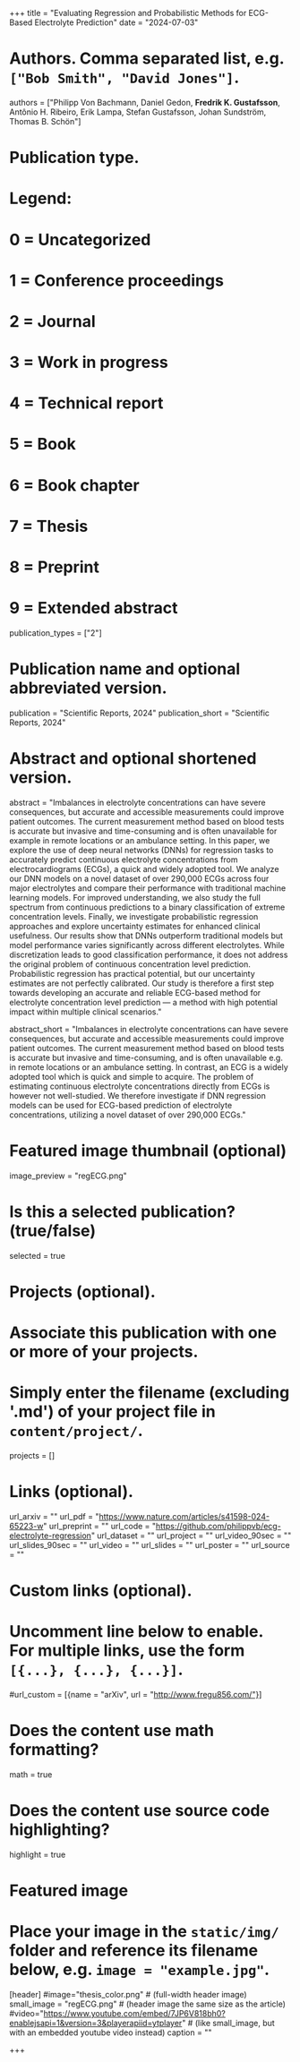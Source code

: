+++
title = "Evaluating Regression and Probabilistic Methods for ECG-Based Electrolyte Prediction"
date = "2024-07-03"

# Authors. Comma separated list, e.g. `["Bob Smith", "David Jones"]`.
authors = ["Philipp Von Bachmann, Daniel Gedon, **Fredrik K. Gustafsson**, Antônio H. Ribeiro, Erik Lampa, Stefan Gustafsson, Johan Sundström, Thomas B. Schön"]

# Publication type.
# Legend:
# 0 = Uncategorized
# 1 = Conference proceedings
# 2 = Journal
# 3 = Work in progress
# 4 = Technical report
# 5 = Book
# 6 = Book chapter
# 7 = Thesis
# 8 = Preprint
# 9 = Extended abstract
publication_types = ["2"]

# Publication name and optional abbreviated version.
publication = "Scientific Reports, 2024"
publication_short = "Scientific Reports, 2024"

# Abstract and optional shortened version.
abstract = "Imbalances in electrolyte concentrations can have severe consequences, but accurate and accessible measurements could improve patient outcomes. The current measurement method based on blood tests is accurate but invasive and time-consuming and is often unavailable for example in remote locations or an ambulance setting. In this paper, we explore the use of deep neural networks (DNNs) for regression tasks to accurately predict continuous electrolyte concentrations from electrocardiograms (ECGs), a quick and widely adopted tool. We analyze our DNN models on a novel dataset of over 290,000 ECGs across four major electrolytes and compare their performance with traditional machine learning models. For improved understanding, we also study the full spectrum from continuous predictions to a binary classification of extreme concentration levels. Finally, we investigate probabilistic regression approaches and explore uncertainty estimates for enhanced clinical usefulness. Our results show that DNNs outperform traditional models but model performance varies significantly across different electrolytes. While discretization leads to good classification performance, it does not address the original problem of continuous concentration level prediction. Probabilistic regression has practical potential, but our uncertainty estimates are not perfectly calibrated. Our study is therefore a first step towards developing an accurate and reliable ECG-based method for electrolyte concentration level prediction — a method with high potential impact within multiple clinical scenarios."

abstract_short = "Imbalances in electrolyte concentrations can have severe consequences, but accurate and accessible measurements could improve patient outcomes. The current measurement method based on blood tests is accurate but invasive and time-consuming, and is often unavailable e.g. in remote locations or an ambulance setting. In contrast, an ECG is a widely adopted tool which is quick and simple to acquire. The problem of estimating continuous electrolyte concentrations directly from ECGs is however not well-studied. We therefore investigate if DNN regression models can be used for ECG-based prediction of electrolyte concentrations, utilizing a novel dataset of over 290,000 ECGs."

# Featured image thumbnail (optional)
image_preview = "regECG.png"

# Is this a selected publication? (true/false)
selected = true

# Projects (optional).
#   Associate this publication with one or more of your projects.
#   Simply enter the filename (excluding '.md') of your project file in `content/project/`.
projects = []

# Links (optional).
url_arxiv = ""
url_pdf = "https://www.nature.com/articles/s41598-024-65223-w"
url_preprint = ""
url_code = "https://github.com/philippvb/ecg-electrolyte-regression"
url_dataset = ""
url_project = ""
url_video_90sec = ""
url_slides_90sec = ""
url_video = ""
url_slides = ""
url_poster = ""
url_source = ""

# Custom links (optional).
#   Uncomment line below to enable. For multiple links, use the form `[{...}, {...}, {...}]`.
#url_custom = [{name = "arXiv", url = "http://www.fregu856.com/"}]

# Does the content use math formatting?
math = true

# Does the content use source code highlighting?
highlight = true

# Featured image
# Place your image in the `static/img/` folder and reference its filename below, e.g. `image = "example.jpg"`.
[header]
#image="thesis_color.png" # (full-width header image)
small_image = "regECG.png" # (header image the same size as the article)
#video="https://www.youtube.com/embed/7JP6V818bh0?enablejsapi=1&version=3&playerapiid=ytplayer" # (like small_image, but with an embedded youtube video instead)
caption = ""

+++
